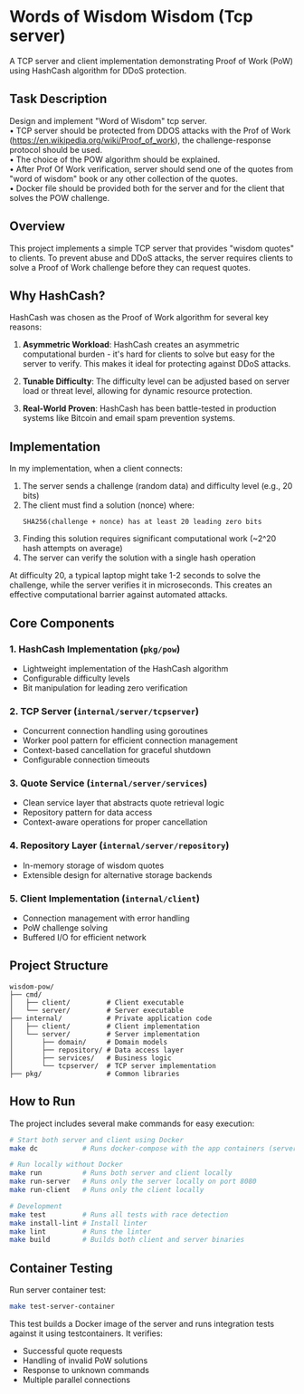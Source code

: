# Words of Wisdom Wisdom (Tcp server)

A TCP server and client implementation demonstrating Proof of Work (PoW) using HashCash algorithm for DDoS protection.

## Task Description

Design and implement "Word of Wisdom" tcp server.  
 • TCP server should be protected from DDOS attacks with the Prof of Work (https://en.wikipedia.org/wiki/Proof_of_work), the challenge-response protocol should be used.  
 • The choice of the POW algorithm should be explained.  
 • After Prof Of Work verification, server should send one of the quotes from "word of wisdom" book or any other collection of the quotes.  
 • Docker file should be provided both for the server and for the client that solves the POW challenge.

## Overview

This project implements a simple TCP server that provides "wisdom quotes" to clients. To prevent abuse and DDoS attacks, the server requires clients to solve a Proof of Work challenge before they can request quotes.

## Why HashCash?

HashCash was chosen as the Proof of Work algorithm for several key reasons:

1. **Asymmetric Workload**: HashCash creates an asymmetric computational burden - it's hard for clients to solve but easy for the server to verify. This makes it ideal for protecting against DDoS attacks.

2. **Tunable Difficulty**: The difficulty level can be adjusted based on server load or threat level, allowing for dynamic resource protection.

3. **Real-World Proven**: HashCash has been battle-tested in production systems like Bitcoin and email spam prevention systems.

## Implementation

In my implementation, when a client connects:

1. The server sends a challenge (random data) and difficulty level (e.g., 20 bits)
2. The client must find a solution (nonce) where:
   ```
   SHA256(challenge + nonce) has at least 20 leading zero bits
   ```
3. Finding this solution requires significant computational work (~2^20 hash attempts on average)
4. The server can verify the solution with a single hash operation

At difficulty 20, a typical laptop might take 1-2 seconds to solve the challenge, while the server verifies it in microseconds. This creates an effective computational barrier against automated attacks.

## Core Components

### 1. HashCash Implementation (`pkg/pow`)
- Lightweight implementation of the HashCash algorithm
- Configurable difficulty levels
- Bit manipulation for leading zero verification

### 2. TCP Server (`internal/server/tcpserver`)
- Concurrent connection handling using goroutines
- Worker pool pattern for efficient connection management
- Context-based cancellation for graceful shutdown
- Configurable connection timeouts

### 3. Quote Service (`internal/server/services`)
- Clean service layer that abstracts quote retrieval logic
- Repository pattern for data access
- Context-aware operations for proper cancellation

### 4. Repository Layer (`internal/server/repository`)
- In-memory storage of wisdom quotes
- Extensible design for alternative storage backends

### 5. Client Implementation (`internal/client`)
- Connection management with error handling
- PoW challenge solving
- Buffered I/O for efficient network


## Project Structure

```
wisdom-pow/
├── cmd/                
│   ├── client/         # Client executable
│   └── server/         # Server executable
├── internal/           # Private application code
│   ├── client/         # Client implementation
│   └── server/         # Server implementation
│       ├── domain/     # Domain models
│       ├── repository/ # Data access layer
│       ├── services/   # Business logic
│       └── tcpserver/  # TCP server implementation
├── pkg/                # Common libraries
```

## How to Run

The project includes several make commands for easy execution:

```bash
# Start both server and client using Docker
make dc           # Runs docker-compose with the app containers (server on port 8080)

# Run locally without Docker
make run          # Runs both server and client locally
make run-server   # Runs only the server locally on port 8080
make run-client   # Runs only the client locally

# Development
make test         # Runs all tests with race detection
make install-lint # Install linter
make lint         # Runs the linter
make build        # Builds both client and server binaries
```

## Container Testing

Run server container test:

```bash
make test-server-container
```

This test builds a Docker image of the server and runs integration tests against it using testcontainers. It verifies:
- Successful quote requests
- Handling of invalid PoW solutions
- Response to unknown commands
- Multiple parallel connections